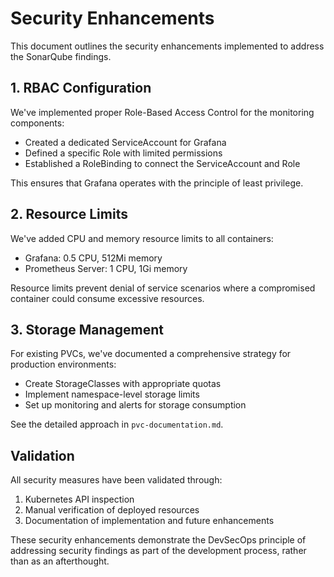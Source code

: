 # Security Enhancements

This document outlines the security enhancements implemented to address the SonarQube findings.

## 1. RBAC Configuration

We've implemented proper Role-Based Access Control for the monitoring components:

- Created a dedicated ServiceAccount for Grafana
- Defined a specific Role with limited permissions
- Established a RoleBinding to connect the ServiceAccount and Role

This ensures that Grafana operates with the principle of least privilege.

## 2. Resource Limits

We've added CPU and memory resource limits to all containers:

- Grafana: 0.5 CPU, 512Mi memory
- Prometheus Server: 1 CPU, 1Gi memory

Resource limits prevent denial of service scenarios where a compromised container could consume excessive resources.

## 3. Storage Management

For existing PVCs, we've documented a comprehensive strategy for production environments:

- Create StorageClasses with appropriate quotas
- Implement namespace-level storage limits
- Set up monitoring and alerts for storage consumption

See the detailed approach in `pvc-documentation.md`.

## Validation

All security measures have been validated through:

1. Kubernetes API inspection
2. Manual verification of deployed resources
3. Documentation of implementation and future enhancements

These security enhancements demonstrate the DevSecOps principle of addressing security findings as part of the development process, rather than as an afterthought.
